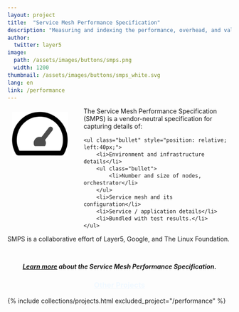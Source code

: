 ```yaml
---
layout: project
title:  "Service Mesh Performance Specification"
description: "Measuring and indexing the performance, overhead, and value of the world's service mesh deployments."
author:
  twitter: layer5
image:
  path: /assets/images/buttons/smps.png
  width: 1200
thumbnail: /assets/images/buttons/smps_white.svg
lang: en
link: /performance
---
```

<style>
ul.bullet li {
  list-style-type: circle;
  margin-left:15px;
  position: relative;
  text-align: left;
}
ul.bullet ul {
  margin-left:25px;
  list-style-position: inside;
}
ul.bullet li ul {
  list-style-type: circle;
  margin-left:15px;
}
</style>
<div class="row" style="vertical-align: middle;">
  <p>
    <img src="/assets/images/buttons/smps_black.svg" 
      class="light-shadow" width="25%" style="display:inline;float:left;margin-right:5%;padding:10px;" />
    The Service Mesh Performance Specification (SMPS) is a vendor-neutral specification for capturing details of:
    
    <ul class="bullet" style="position: relative; left:40px;">
        <li>Environment and infrastructure details</li>
        <ul class="bullet">
            <li>Number and size of nodes, orchestrator</li>
        </ul>
        <li>Service mesh and its configuration</li>
        <li>Service / application details</li>
        <li>Bundled with test results.</li>
    </ul>
  </p>
    <p>SMPS is a collaborative effort of Layer5, Google, and The Linux Foundation.</p>
    <h5 class="l5-dark-grey-text" style="padding-top:25px;text-align: center;font-weight: bold;"><a href="https://github.com/layer5io/service-mesh-performance-specification">Learn more</a> about the Service Mesh Performance Specification.</h5>
    
</div>
</div>

<h3 style="text-align:center;color:aliceblue;"><a href="/projects" alt="Service Mesh Tools" style="color:aliceblue;">Other Projects</a></h3>

{% include collections/projects.html excluded_project="/performance" %}